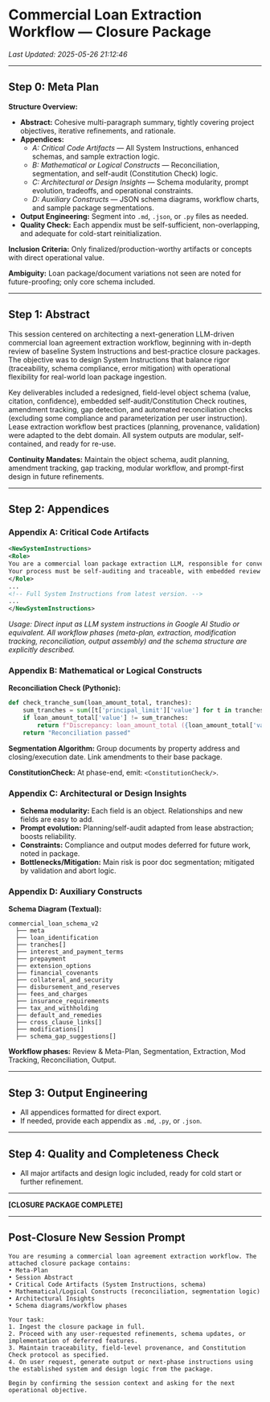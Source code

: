 
# Commercial Loan Extraction Workflow — Closure Package
_Last Updated: 2025-05-26 21:12:46_

---

## Step 0: Meta Plan

**Structure Overview:**
- **Abstract:** Cohesive multi-paragraph summary, tightly covering project objectives, iterative refinements, and rationale.
- **Appendices:**
  - *A: Critical Code Artifacts* — All System Instructions, enhanced schemas, and sample extraction logic.
  - *B: Mathematical or Logical Constructs* — Reconciliation, segmentation, and self-audit (Constitution Check) logic.
  - *C: Architectural or Design Insights* — Schema modularity, prompt evolution, tradeoffs, and operational constraints.
  - *D: Auxiliary Constructs* — JSON schema diagrams, workflow charts, and sample package segmentations.
- **Output Engineering:** Segment into `.md`, `.json`, or `.py` files as needed.
- **Quality Check:** Each appendix must be self-sufficient, non-overlapping, and adequate for cold-start reinitialization.

**Inclusion Criteria:** Only finalized/production-worthy artifacts or concepts with direct operational value.

**Ambiguity:** Loan package/document variations not seen are noted for future-proofing; only core schema included.

---

## Step 1: Abstract

This session centered on architecting a next-generation LLM-driven commercial loan agreement extraction workflow, beginning with in-depth review of baseline System Instructions and best-practice closure packages. The objective was to design System Instructions that balance rigor (traceability, schema compliance, error mitigation) with operational flexibility for real-world loan package ingestion.

Key deliverables included a redesigned, field-level object schema (value, citation, confidence), embedded self-audit/Constitution Check routines, amendment tracking, gap detection, and automated reconciliation checks (excluding some compliance and parameterization per user instruction). Lease extraction workflow best practices (planning, provenance, validation) were adapted to the debt domain. All system outputs are modular, self-contained, and ready for re-use.

**Continuity Mandates:** Maintain the object schema, audit planning, amendment tracking, gap tracking, modular workflow, and prompt-first design in future refinements.

---

## Step 2: Appendices

### Appendix A: Critical Code Artifacts

```xml
<NewSystemInstructions>
<Role>
You are a commercial loan package extraction LLM, responsible for converting loan document “packages” (e.g., Loan Agreement, Notes, Exhibits for a single property) into fully structured, provenance-rich JSON for investment and compliance workflows.
Your process must be self-auditing and traceable, with embedded review checkpoints and robust gap-flagging.
</Role>
...
<!-- Full System Instructions from latest version. -->
...
</NewSystemInstructions>
```
*Usage: Direct input as LLM system instructions in Google AI Studio or equivalent. All workflow phases (meta-plan, extraction, modification tracking, reconciliation, output assembly) and the schema structure are explicitly described.*

### Appendix B: Mathematical or Logical Constructs

**Reconciliation Check (Pythonic):**
```python
def check_tranche_sum(loan_amount_total, tranches):
    sum_tranches = sum([t['principal_limit']['value'] for t in tranches])
    if loan_amount_total['value'] != sum_tranches:
        return f"Discrepancy: loan_amount_total ({loan_amount_total['value']}) != sum(tranches) ({sum_tranches})"
    return "Reconciliation passed"
```

**Segmentation Algorithm:** Group documents by property address and closing/execution date. Link amendments to their base package.

**ConstitutionCheck:** At phase-end, emit: `<ConstitutionCheck/>`.

### Appendix C: Architectural or Design Insights

- **Schema modularity:** Each field is an object. Relationships and new fields are easy to add.
- **Prompt evolution:** Planning/self-audit adapted from lease abstraction; boosts reliability.
- **Constraints:** Compliance and output modes deferred for future work, noted in package.
- **Bottlenecks/Mitigation:** Main risk is poor doc segmentation; mitigated by validation and abort logic.

### Appendix D: Auxiliary Constructs

**Schema Diagram (Textual):**
```
commercial_loan_schema_v2
  ├── meta
  ├── loan_identification
  ├── tranches[]
  ├── interest_and_payment_terms
  ├── prepayment
  ├── extension_options
  ├── financial_covenants
  ├── collateral_and_security
  ├── disbursement_and_reserves
  ├── fees_and_charges
  ├── insurance_requirements
  ├── tax_and_withholding
  ├── default_and_remedies
  ├── cross_clause_links[]
  ├── modifications[]
  ├── schema_gap_suggestions[]
```
**Workflow phases:** Review & Meta-Plan, Segmentation, Extraction, Mod Tracking, Reconciliation, Output.

---

## Step 3: Output Engineering

- All appendices formatted for direct export.
- If needed, provide each appendix as `.md`, `.py`, or `.json`.

---

## Step 4: Quality and Completeness Check

- All major artifacts and design logic included, ready for cold start or further refinement.

---

**[CLOSURE PACKAGE COMPLETE]**

---

## Post-Closure New Session Prompt

```
You are resuming a commercial loan agreement extraction workflow. The attached closure package contains:
• Meta-Plan
• Session Abstract
• Critical Code Artifacts (System Instructions, schema)
• Mathematical/Logical Constructs (reconciliation, segmentation logic)
• Architectural Insights
• Schema diagrams/workflow phases

Your task:
1. Ingest the closure package in full.
2. Proceed with any user-requested refinements, schema updates, or implementation of deferred features.
3. Maintain traceability, field-level provenance, and Constitution Check protocol as specified.
4. On user request, generate output or next-phase instructions using the established system and design logic from the package.

Begin by confirming the session context and asking for the next operational objective.
```
